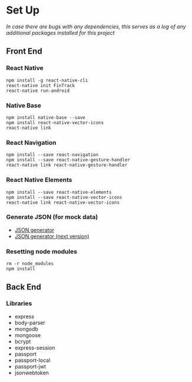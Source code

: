 # Set Up
*In case there are bugs with any dependencies, this serves as a log of any additional packages installed for this project*

## Front End

### React Native
```
npm install -g react-native-cli
react-native init FinTrack
react-native run-android 
```

### Native Base
```
npm install native-base --save
npm install react-native-vector-icons
react-native link
```

### React Navigation
```
npm install --save react-navigation
npm install --save react-native-gesture-handler
react-native link react-native-gesture-handler
```

### React Native Elements
```
npm install --save react-native-elements
npm install --save react-native-vector-icons
react-native link react-native-vector-icons
```

### Generate JSON (for mock data)
- [JSON generator](https://www.json-generator.com/)
- [JSON generator (next version)](https://next.json-generator.com/)

### Resetting node modules
```
rm -r node_modules
npm install
```

## Back End

### Libraries
- express
- body-parser
- mongodb
- mongoose
- bcrypt
- express-session
- passport
- passport-local
- passport-jwt
- jsonwebtoken
